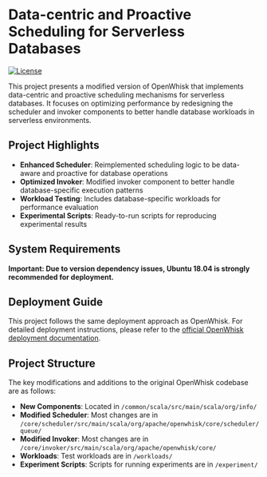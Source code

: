 # Data-centric and Proactive Scheduling for Serverless Databases

[![License](https://img.shields.io/badge/license-Apache--2.0-blue.svg)](http://www.apache.org/licenses/LICENSE-2.0)

This project presents a modified version of OpenWhisk that implements data-centric and proactive scheduling mechanisms for serverless databases. It focuses on optimizing performance by redesigning the scheduler and invoker components to better handle database workloads in serverless environments.

## Project Highlights

- **Enhanced Scheduler**: Reimplemented scheduling logic to be data-aware and proactive for database operations
- **Optimized Invoker**: Modified invoker component to better handle database-specific execution patterns
- **Workload Testing**: Includes database-specific workloads for performance evaluation
- **Experimental Scripts**: Ready-to-run scripts for reproducing experimental results

## System Requirements

__**Important**: Due to version dependency issues, Ubuntu 18.04 is strongly recommended for deployment.__

## Deployment Guide

This project follows the same deployment approach as OpenWhisk. For detailed deployment instructions, please refer to the [official OpenWhisk deployment documentation](https://github.com/apache/openwhisk/blob/master/ansible/README.md).

## Project Structure

The key modifications and additions to the original OpenWhisk codebase are as follows:

- **New Components**: Located in `/common/scala/src/main/scala/org/info/`
- **Modified Scheduler**: Most changes are in `/core/scheduler/src/main/scala/org/apache/openwhisk/core/scheduler/queue/`
- **Modified Invoker**: Most changes are in `/core/invoker/src/main/scala/org/apache/openwhisk/core/`
- **Workloads**: Test workloads are in `/workloads/`
- **Experiment Scripts**: Scripts for running experiments are in `/experiment/`